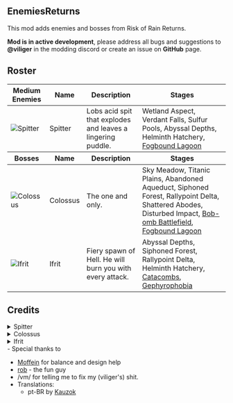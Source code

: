 ## EnemiesReturns

This mod adds enemies and bosses from Risk of Rain Returns.

**Mod is in active development**, please address all bugs and suggestions to **@viliger** in the modding discord or create an issue on **GitHub** page.

## Roster

<table>
	<thead>
		<tr>
			<th>Medium Enemies</th>
			<th>Name</th>
			<th>Description</th>
			<th>Stages</th>
		</tr>
	</thead>
	<tr>
		<td><img src="https://raw.githubusercontent.com/viliger2/RoR2_EnemiesReturns/main/EnemiesReturnsUnity/Assets/Enemies/Spitter/texSpitterIcon.png" alt="Spitter"></td>
		<td>Spitter</td>
		<td>Lobs acid spit that  explodes and leaves a lingering puddle.</td>
		<td>Wetland Aspect, Verdant Falls, Sulfur Pools, Abyssal Depths, Helminth Hatchery, <a href="https://thunderstore.io/package/JaceDaDorito/FogboundLagoon/">Fogbound Lagoon</a> </td>
	</tr>
	<thead>
		<tr>
			<th>Bosses</th>
			<th>Name</th>
			<th>Description</th>
			<th>Stages</th>
		</tr>
	</thead>
	<tr>
		<td><img src="https://raw.githubusercontent.com/viliger2/RoR2_EnemiesReturns/main/EnemiesReturnsUnity/Assets/Enemies/Colossus/texColossusIcon.png" alt="Colossus"></td>
		<td>Colossus</td>
		<td>The one and only.</td>
		<td>Sky Meadow, Titanic Plains, Abandoned Aqueduct, Siphoned Forest, Rallypoint Delta, Shattered Abodes, Disturbed Impact, <a href="https://thunderstore.io/package/viliger/BobombBattlefield/">Bob-omb Battlefield</a>, <a href="https://thunderstore.io/package/JaceDaDorito/FogboundLagoon/">Fogbound Lagoon</a></td>
	</tr>
	<tr>
		<td><img src="https://raw.githubusercontent.com/viliger2/RoR2_EnemiesReturns/refs/heads/main/EnemiesReturnsUnity/Assets/Enemies/Ifrit/texIconIfritBody.png" alt="Ifrit"></td>
		<td>Ifrit</td>
		<td>Fiery spawn of Hell. He will burn you with every attack.</td>
		<td>Abyssal Depths, Siphoned Forest, Rallypoint Delta, Helminth Hatchery, <a href="https://thunderstore.io/package/viliger/Catacombs/">Catacombs</a>, <a href="https://thunderstore.io/package/winterwonderland/SnowtimeStages/">Gephyrophobia</a></td>
	</tr>	
</table>

## Credits
<details>
<summary>Spitter</summary>

* Model by Jinazler
* Rigging and animation by Sentinel 
* Code by [viliger](https://thunderstore.io/package/viliger/)
* Additional animations and sounds by [rob](https://thunderstore.io/package/rob_gaming/)
* Majority of sounds come from RoR and RoRR
</details>

<details>
<summary>Colossus</summary>

* Model by Jinazler
* Rigging and animation by Sentinel 
* Code by [viliger](https://thunderstore.io/package/viliger/)
* Help with AI pathfinding by [DestroyedClone](https://thunderstore.io/package/DestroyedClone/)
* Additional sound design by [rob](https://thunderstore.io/package/rob_gaming/)
* Item pick model and texturing by [FORCED_REASSEMBLY](https://thunderstore.io/package/Forced_Reassembly/)
* Majority of sounds come from RoR, RoRR and WoW
* Laser charge sound - https://pixabay.com/sound-effects/charged-laser-7125/
* Woosh sound - https://pixabay.com/sound-effects/long-whoosh-194554/
</details>
<details>
<summary>Ifrit</summary>

* Model by Jinazler
* Rigging and animation by Sentinel 
* Code by [viliger](https://thunderstore.io/package/viliger/)
* Item pickup model and texture, pillar model, texture and animations by [FORCED_REASSEMBLY](https://thunderstore.io/package/Forced_Reassembly/)
* Majority of sounds come from RoR, RoRR and WoW
* Super natural explosion - https://pixabay.com/sound-effects/supernatural-explosion-104295/
* Monster breathing - https://pixabay.com/sound-effects/animal-breathing-monster-78392/
* hit sound(video game type) - https://pixabay.com/sound-effects/hit-soundvideo-game-type-230510/
</details>
- Special thanks to 

* [Moffein](https://thunderstore.io/package/Moffein/) for balance and design help
* [rob](https://thunderstore.io/package/rob_gaming/) - the fun guy
* /vm/ for telling me to fix my (viliger's) shit.
* Translations:
	* pt-BR by [Kauzok](https://github.com/Kauzok)